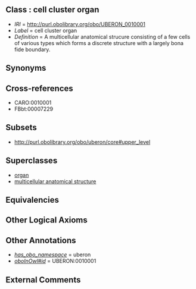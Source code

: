 
## Class : cell cluster organ

 * *IRI* = http://purl.obolibrary.org/obo/UBERON_0010001
 * *Label* = cell cluster organ
 * *Definition* = A multicellular anatomical strucure consisting of a few cells of various types which forms a discrete structure with a largely bona fide boundary.

## Synonyms


## Cross-references

 * CARO:0010001
 * FBbt:00007229

## Subsets

 * http://purl.obolibrary.org/obo/uberon/core#upper_level

## Superclasses

 * [organ](../../UBERON/62/UBERON_0000062.md)
 * [multicellular anatomical structure](../../UBERON/00/UBERON_0010000.md)

## Equivalencies


## Other Logical Axioms


## Other Annotations

 * *[has_obo_namespace](../../ce/oboInOwl#hasOBONamespace.md)* = uberon
 * *[oboInOwl#id](../../id/oboInOwl#id.md)* = UBERON:0010001

## External Comments

